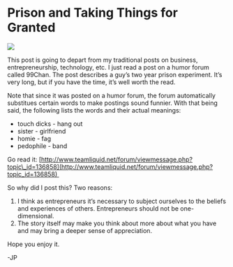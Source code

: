 <!--
id: 1343691145
link: http://loudjet.com/a/prison-and-taking-things-for-granted
slug: prison-and-taking-things-for-granted
date: Mon Oct 18 2010 05:07:51 GMT-0500 (CDT)
publish: 2010-10-018
tags: 
-->


Prison and Taking Things for Granted
====================================

![](http://media.tumblr.com/tumblr_lah9u4K46O1qzbc4f.jpg)

This post is going to depart from my traditional posts on business,
entrepreneurship, technology, etc. I just read a post on a humor forum
called 99Chan. The post describes a guy’s two year prison experiment.
It’s very long, but if you have the time, it’s well worth the read.

Note that since it was posted on a humor forum, the forum automatically
substitues certain words to make postings sound funnier. With that being
said, the following lists the words and their actual meanings:

-   touch dicks - hang out
-   sister - girlfriend
-   homie - fag
-   pedophile - band

Go read
it: [](http://www.teamliquid.net/forum/viewmessage.php?topic_id=136858)[http://www.teamliquid.net/forum/viewmessage.php?topic\_id=136858](http://www.teamliquid.net/forum/viewmessage.php?topic_id=136858) 

So why did I post this? Two reasons:

1.  I think as entrepreneurs it’s necessary to subject ourselves to the
    beliefs and experiences of others. Entrepreneurs should not be
    one-dimensional.
2.  The story itself may make you think about more about what you have
    and may bring a deeper sense of appreciation.

Hope you enjoy it.

-JP

